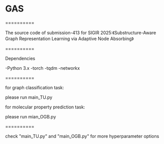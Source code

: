 # GAS


==========

The source code of submission-413 for SIGIR 2025:《Substructure-Aware Graph Representation Learning via Adaptive Node Absorbing》

==========

Dependencies

-Python 3.x
-torch
-tqdm
-networkx

==========

for graph classification task:
 
  please run main_TU.py

for molecular property prediction task:
 
  please run mian_OGB.py

==========

check "main_TU.py" and "main_OGB.py" for more hyperparameter options
